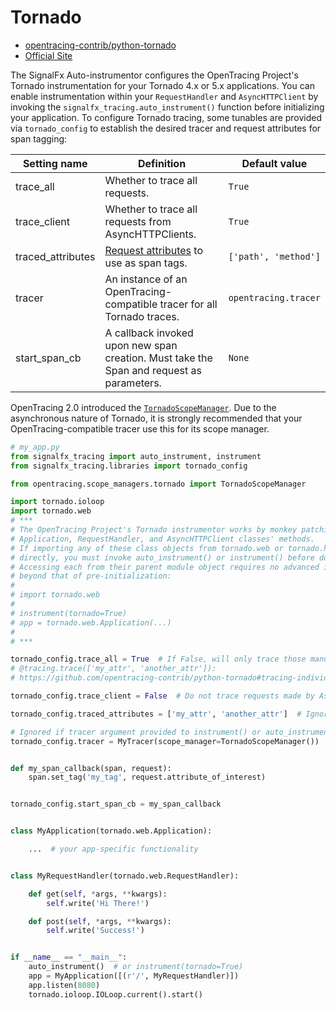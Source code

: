 # Tornado

- [opentracing-contrib/python-tornado](https://github.com/opentracing-contrib/python-tornado)
- [Official Site](http://www.tornadoweb.org)

The SignalFx Auto-instrumentor configures the OpenTracing Project's Tornado instrumentation for your Tornado 4.x
or 5.x applications.  You can enable instrumentation within your `RequestHandler` and `AsyncHTTPClient` by invoking the 
`signalfx_tracing.auto_instrument()` function before initializing your application.  To configure Tornado tracing,
some tunables are provided via `tornado_config` to establish the desired tracer and request attributes for
span tagging:

| Setting name | Definition | Default value |
| -------------|------------|---------------|
| trace_all | Whether to trace all requests. | `True` |
| trace_client | Whether to trace all requests from AsyncHTTPClients. | `True` |
| traced_attributes | [Request attributes](http://www.tornadoweb.org/en/stable/httputil.html#tornado.httputil.HTTPServerRequest) to use as span tags. | `['path', 'method']` |
| tracer | An instance of an OpenTracing-compatible tracer for all Tornado traces. | `opentracing.tracer` |
| start_span_cb | A callback invoked upon new span creation.  Must take the Span and request as parameters. | `None` |

OpenTracing 2.0 introduced the [`TornadoScopeManager`](https://github.com/opentracing/opentracing-python/blob/master/opentracing/scope_managers/tornado.py).
Due to the asynchronous nature of Tornado, it is strongly recommended that your OpenTracing-compatible tracer use
this for its scope manager.

```python
# my_app.py
from signalfx_tracing import auto_instrument, instrument
from signalfx_tracing.libraries import tornado_config

from opentracing.scope_managers.tornado import TornadoScopeManager

import tornado.ioloop
import tornado.web  
# ***
# The OpenTracing Project's Tornado instrumentor works by monkey patching some of the
# Application, RequestHandler, and AsyncHTTPClient classes' methods.
# If importing any of these class objects from tornado.web or tornado.http_client
# directly, you must invoke auto_instrument() or instrument() before doing so.
# Accessing each from their parent module object requires no advanced instrumentation
# beyond that of pre-initialization:
#
# import tornado.web
#
# instrument(tornado=True)
# app = tornado.web.Application(...)
#
# ***

tornado_config.trace_all = True  # If False, will only trace those manually decorated with
# @tracing.trace(['my_attr', 'another_attr']):
# https://github.com/opentracing-contrib/python-tornado#tracing-individual-requests 

tornado_config.trace_client = False  # Do not trace requests made by AsyncHttpClients in your application.

tornado_config.traced_attributes = ['my_attr', 'another_attr']  # Ignored if tornado_config.trace_all is False.

# Ignored if tracer argument provided to instrument() or auto_instrument()
tornado_config.tracer = MyTracer(scope_manager=TornadoScopeManager())


def my_span_callback(span, request):
    span.set_tag('my_tag', request.attribute_of_interest)


tornado_config.start_span_cb = my_span_callback


class MyApplication(tornado.web.Application):

    ...  # your app-specific functionality


class MyRequestHandler(tornado.web.RequestHandler):

    def get(self, *args, **kwargs):
        self.write('Hi There!')

    def post(self, *args, **kwargs):
        self.write('Success!')


if __name__ == "__main__":
    auto_instrument()  # or instrument(tornado=True)
    app = MyApplication([(r'/', MyRequestHandler)])
    app.listen(8080)
    tornado.ioloop.IOLoop.current().start()
```
